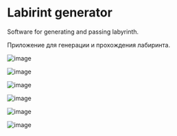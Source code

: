 # Labirint generator
Software for generating and passing labyrinth.

Приложение для генерации и прохождения лабиринта.

![image](https://user-images.githubusercontent.com/27818051/38989071-42b7b026-43de-11e8-9d37-173d73954a05.png)

![image](https://user-images.githubusercontent.com/27818051/38989092-4f0b73da-43de-11e8-92f8-4cc3877f21dc.png)

![image](https://user-images.githubusercontent.com/27818051/38989111-5ed39270-43de-11e8-9fc7-91bca0fa037e.png)

![image](https://user-images.githubusercontent.com/27818051/38989129-6c2bc794-43de-11e8-9c40-d9478c04a729.png)

![image](https://user-images.githubusercontent.com/27818051/38989135-727df158-43de-11e8-8a10-49b61ff7d04c.png)

![image](https://user-images.githubusercontent.com/27818051/38989147-7c5db9ec-43de-11e8-8d20-99f93359b493.png)
